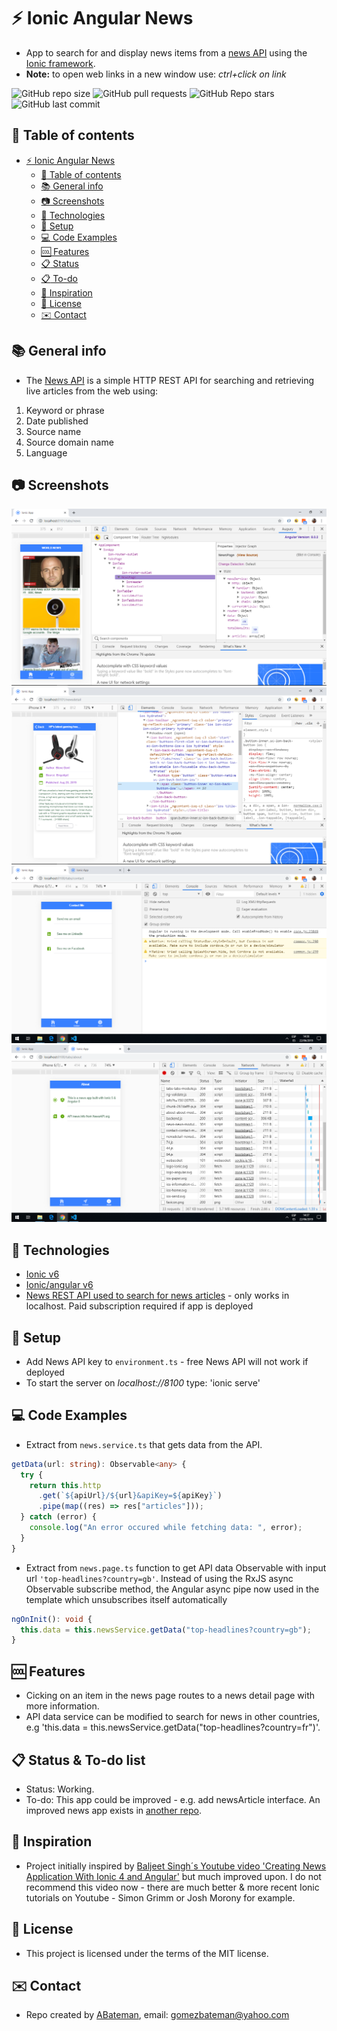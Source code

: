# :zap: Ionic Angular News

* App to search for and display news items from a [news API](https://newsapi.org/) using the [Ionic framework](https://ionicframework.com/docs).
* **Note:** to open web links in a new window use: _ctrl+click on link_

![GitHub repo size](https://img.shields.io/github/repo-size/AndrewJBateman/ionic-angular-news?style=plastic)
![GitHub pull requests](https://img.shields.io/github/issues-pr/AndrewJBateman/ionic-angular-news?style=plastic)
![GitHub Repo stars](https://img.shields.io/github/stars/AndrewJBateman/ionic-angular-news?style=plastic)
![GitHub last commit](https://img.shields.io/github/last-commit/AndrewJBateman/ionic-angular-news?style=plastic)

## :page_facing_up: Table of contents

* [:zap: Ionic Angular News](#zap-ionic-angular-news)
  * [:page_facing_up: Table of contents](#page_facing_up-table-of-contents)
  * [:books: General info](#books-general-info)
  * [:camera: Screenshots](#camera-screenshots)
  * [:signal_strength: Technologies](#signal_strength-technologies)
  * [:floppy_disk: Setup](#floppy_disk-setup)
  * [:computer: Code Examples](#computer-code-examples)
  * [:cool: Features](#cool-features)
  * [:clipboard: Status](#clipboard-status)
  * [:clipboard: To-do](#clipboard-to-do)
  * [:clap: Inspiration](#clap-inspiration)
  * [:file_folder: License](#file_folder-license)
  * [:envelope: Contact](#envelope-contact)

## :books: General info

* The [News API](https://newsapi.org/) is a simple HTTP REST API for searching and retrieving live articles from the web using:

1. Keyword or phrase
2. Date published
3. Source name
4. Source domain name
5. Language

## :camera: Screenshots

![Ionic page](./img/news-page.png)
![Ionic page](./img/news-detail.png)
![Ionic page](./img/contact.png)
![Ionic page](./img/about.png)

## :signal_strength: Technologies

* [Ionic v6](https://ionicframework.com/)
* [Ionic/angular v6](https://www.npmjs.com/package/@ionic/angular)
* [News REST API used to search for news articles](https://newsapi.org/) - only works in localhost. Paid subscription required if app is deployed

## :floppy_disk: Setup

* Add News API key to `environment.ts` - free News API will not work if deployed
* To start the server on _localhost://8100_ type: 'ionic serve'

## :computer: Code Examples

* Extract from `news.service.ts` that gets data from the API.

```typescript
getData(url: string): Observable<any> {
  try {
    return this.http
      .get(`${apiUrl}/${url}&apiKey=${apiKey}`)
      .pipe(map((res) => res["articles"]));
  } catch (error) {
    console.log("An error occured while fetching data: ", error);
  }
}
```

* Extract from `news.page.ts` function to get API data Observable with input url `'top-headlines?country=gb'`. Instead of using the RxJS async Observable subscribe method, the Angular async pipe now used in the template which unsubscribes itself automatically

```typescript
ngOnInit(): void {
  this.data = this.newsService.getData("top-headlines?country=gb");
}
```

## :cool: Features

* Cicking on an item in the news page routes to a news detail page with more information.
* API data service can be modified to search for news in other countries, e.g 'this.data = this.newsService.getData("top-headlines?country=fr")'.

## :clipboard: Status & To-do list

* Status: Working.
* To-do: This app could be improved - e.g. add newsArticle interface. An improved news app exists in [another repo](https://github.com/AndrewJBateman/ionic-angular-news-app).

## :clap: Inspiration

* Project initially inspired by [Baljeet Singh´s Youtube video 'Creating News Application With Ionic 4 and Angular'](https://www.youtube.com/watch?v=NJ9C7iY9350) but much improved upon. I do not recommend this video now - there are much better & more recent Ionic tutorials on Youtube - Simon Grimm or Josh Morony for example.

## :file_folder: License

* This project is licensed under the terms of the MIT license.

## :envelope: Contact

* Repo created by [ABateman](https://github.com/AndrewJBateman), email: gomezbateman@yahoo.com
